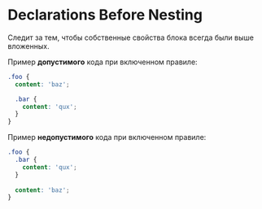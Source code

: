 # Declarations Before Nesting

Следит за тем, чтобы собственные свойства блока всегда были выше вложенных.

Пример **допустимого** кода при включенном правиле:

```scss
.foo {
  content: 'baz';

  .bar {
    content: 'qux';
  }
}
```

Пример **недопустимого** кода при включенном правиле:

```scss
.foo {
  .bar {
    content: 'qux';
  }
  
  content: 'baz';
}
```
